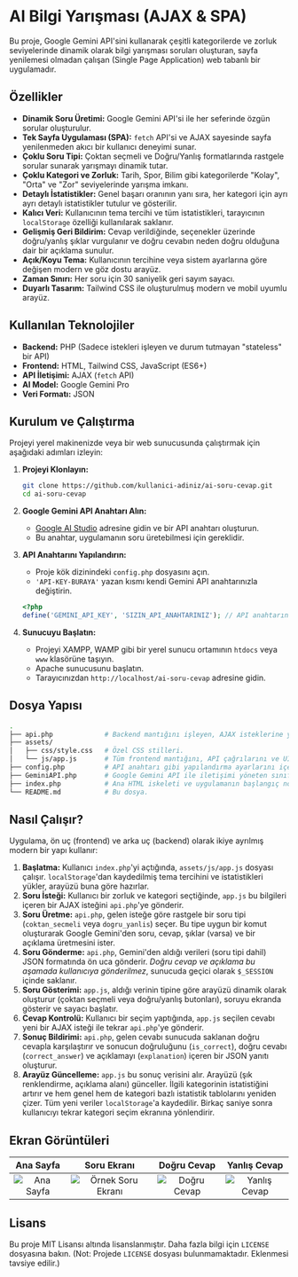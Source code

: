 # AI Bilgi Yarışması (AJAX & SPA)

Bu proje, Google Gemini API'sini kullanarak çeşitli kategorilerde ve zorluk seviyelerinde dinamik olarak bilgi yarışması soruları oluşturan, sayfa yenilemesi olmadan çalışan (Single Page Application) web tabanlı bir uygulamadır.

## Özellikler

- **Dinamik Soru Üretimi:** Google Gemini API'si ile her seferinde özgün sorular oluşturulur.
- **Tek Sayfa Uygulaması (SPA):** `fetch` API'si ve AJAX sayesinde sayfa yenilenmeden akıcı bir kullanıcı deneyimi sunar.
- **Çoklu Soru Tipi:** Çoktan seçmeli ve Doğru/Yanlış formatlarında rastgele sorular sunarak yarışmayı dinamik tutar.
- **Çoklu Kategori ve Zorluk:** Tarih, Spor, Bilim gibi kategorilerde "Kolay", "Orta" ve "Zor" seviyelerinde yarışma imkanı.
- **Detaylı İstatistikler:** Genel başarı oranının yanı sıra, her kategori için ayrı ayrı detaylı istatistikler tutulur ve gösterilir.
- **Kalıcı Veri:** Kullanıcının tema tercihi ve tüm istatistikleri, tarayıcının `localStorage` özelliği kullanılarak saklanır.
- **Gelişmiş Geri Bildirim:** Cevap verildiğinde, seçenekler üzerinde doğru/yanlış şıklar vurgulanır ve doğru cevabın neden doğru olduğuna dair bir açıklama sunulur.
- **Açık/Koyu Tema:** Kullanıcının tercihine veya sistem ayarlarına göre değişen modern ve göz dostu arayüz.
- **Zaman Sınırı:** Her soru için 30 saniyelik geri sayım sayacı.
- **Duyarlı Tasarım:** Tailwind CSS ile oluşturulmuş modern ve mobil uyumlu arayüz.

## Kullanılan Teknolojiler

- **Backend:** PHP (Sadece istekleri işleyen ve durum tutmayan "stateless" bir API)
- **Frontend:** HTML, Tailwind CSS, JavaScript (ES6+)
- **API İletişimi:** AJAX (`fetch` API)
- **AI Model:** Google Gemini Pro
- **Veri Formatı:** JSON

## Kurulum ve Çalıştırma

Projeyi yerel makinenizde veya bir web sunucusunda çalıştırmak için aşağıdaki adımları izleyin:

1. **Projeyi Klonlayın:**

    ```bash
    git clone https://github.com/kullanici-adiniz/ai-soru-cevap.git
    cd ai-soru-cevap
    ```

2. **Google Gemini API Anahtarı Alın:**
    - [Google AI Studio](https://aistudio.google.com/app/apikey) adresine gidin ve bir API anahtarı oluşturun.
    - Bu anahtar, uygulamanın soru üretebilmesi için gereklidir.

3. **API Anahtarını Yapılandırın:**
    - Proje kök dizinindeki `config.php` dosyasını açın.
    - `'API-KEY-BURAYA'` yazan kısmı kendi Gemini API anahtarınızla değiştirin.

    ```php
    <?php
    define('GEMINI_API_KEY', 'SIZIN_API_ANAHTARINIZ'); // API anahtarınızın doğru olduğundan emin olun
    ```

4. **Sunucuyu Başlatın:**
    - Projeyi XAMPP, WAMP gibi bir yerel sunucu ortamının `htdocs` veya `www` klasörüne taşıyın.
    - Apache sunucusunu başlatın.
    - Tarayıcınızdan `http://localhost/ai-soru-cevap` adresine gidin.

## Dosya Yapısı

```bash
.
├── api.php             # Backend mantığını işleyen, AJAX isteklerine yanıt veren API dosyası.
├── assets/
│   ├── css/style.css   # Özel CSS stilleri.
│   └── js/app.js       # Tüm frontend mantığını, API çağrılarını ve UI güncellemelerini yöneten JS dosyası.
├── config.php          # API anahtarı gibi yapılandırma ayarlarını içerir.
├── GeminiAPI.php       # Google Gemini API ile iletişimi yöneten sınıf.
├── index.php           # Ana HTML iskeleti ve uygulamanın başlangıç noktası.
└── README.md           # Bu dosya.
```

## Nasıl Çalışır?

Uygulama, ön uç (frontend) ve arka uç (backend) olarak ikiye ayrılmış modern bir yapı kullanır:

1. **Başlatma:** Kullanıcı `index.php`'yi açtığında, `assets/js/app.js` dosyası çalışır. `localStorage`'dan kaydedilmiş tema tercihini ve istatistikleri yükler, arayüzü buna göre hazırlar.
2. **Soru İsteği:** Kullanıcı bir zorluk ve kategori seçtiğinde, `app.js` bu bilgileri içeren bir AJAX isteğini `api.php`'ye gönderir.
3. **Soru Üretme:** `api.php`, gelen isteğe göre rastgele bir soru tipi (`coktan_secmeli` veya `dogru_yanlis`) seçer. Bu tipe uygun bir komut oluşturarak Google Gemini'den soru, cevap, şıklar (varsa) ve bir açıklama üretmesini ister.
4. **Soru Gönderme:** `api.php`, Gemini'den aldığı verileri (soru tipi dahil) JSON formatında ön uca gönderir. *Doğru cevap ve açıklama bu aşamada kullanıcıya gönderilmez*, sunucuda geçici olarak `$_SESSION` içinde saklanır.
5. **Soru Gösterimi:** `app.js`, aldığı verinin tipine göre arayüzü dinamik olarak oluşturur (çoktan seçmeli veya doğru/yanlış butonları), soruyu ekranda gösterir ve sayacı başlatır.
6. **Cevap Kontrolü:** Kullanıcı bir seçim yaptığında, `app.js` seçilen cevabı yeni bir AJAX isteği ile tekrar `api.php`'ye gönderir.
7. **Sonuç Bildirimi:** `api.php`, gelen cevabı sunucuda saklanan doğru cevapla karşılaştırır ve sonucun doğruluğunu (`is_correct`), doğru cevabı (`correct_answer`) ve açıklamayı (`explanation`) içeren bir JSON yanıtı oluşturur.
8. **Arayüz Güncelleme:** `app.js` bu sonuç verisini alır. Arayüzü (şık renklendirme, açıklama alanı) günceller. İlgili kategorinin istatistiğini artırır ve hem genel hem de kategori bazlı istatistik tablolarını yeniden çizer. Tüm yeni veriler `localStorage`'a kaydedilir. Birkaç saniye sonra kullanıcıyı tekrar kategori seçim ekranına yönlendirir.

## Ekran Görüntüleri

| Ana Sayfa | Soru Ekranı | Doğru Cevap | Yanlış Cevap |
| :---: | :---: | :---: | :---: |
| ![Ana Sayfa](https://i.ibb.co/SncgVR2/image.png) | ![Örnek Soru Ekranı](https://i.ibb.co/fNnwgc0/image.png) | ![Doğru Cevap](https://i.ibb.co/w4Qtrbj/image.png) | ![Yanlış Cevap](https://i.ibb.co/TTjWyNM/image.png) |

## Lisans

Bu proje MIT Lisansı altında lisanslanmıştır. Daha fazla bilgi için `LICENSE` dosyasına bakın.
(Not: Projede `LICENSE` dosyası bulunmamaktadır. Eklenmesi tavsiye edilir.)
